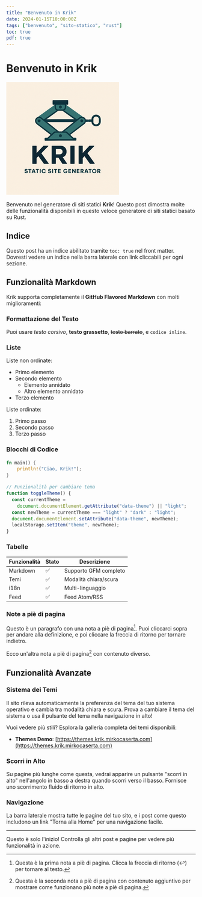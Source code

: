 ```yaml
---
title: "Benvenuto in Krik"
date: 2024-01-15T10:00:00Z
tags: ["benvenuto", "sito-statico", "rust"]
toc: true
pdf: true
---
```


# Benvenuto in Krik

![Krik logo](../images/krik.png)

Benvenuto nel generatore di siti statici **Krik**! Questo post dimostra molte
delle funzionalità disponibili in questo veloce generatore di siti statici
basato su Rust.

## Indice

Questo post ha un indice abilitato tramite `toc: true` nel front matter.
Dovresti vedere un indice nella barra laterale con link cliccabili per ogni
sezione.

## Funzionalità Markdown

Krik supporta completamente il **GitHub Flavored Markdown** con molti
miglioramenti:

### Formattazione del Testo

Puoi usare _testo corsivo_, **testo grassetto**, ~~testo barrato~~, e
`codice inline`.

### Liste

Liste non ordinate:

- Primo elemento
- Secondo elemento
  - Elemento annidato
  - Altro elemento annidato
- Terzo elemento

Liste ordinate:

1. Primo passo
2. Secondo passo
3. Terzo passo

### Blocchi di Codice

```rust
fn main() {
    println!("Ciao, Krik!");
}
```

```javascript
// Funzionalità per cambiare tema
function toggleTheme() {
  const currentTheme =
    document.documentElement.getAttribute("data-theme") || "light";
  const newTheme = currentTheme === "light" ? "dark" : "light";
  document.documentElement.setAttribute("data-theme", newTheme);
  localStorage.setItem("theme", newTheme);
}
```

### Tabelle

| Funzionalità | Stato | Descrizione           |
| ------------ | ----- | --------------------- |
| Markdown     | ✅    | Supporto GFM completo |
| Temi         | ✅    | Modalità chiara/scura |
| i18n         | ✅    | Multi-linguaggio      |
| Feed         | ✅    | Feed Atom/RSS         |

### Note a piè di pagina

Questo è un paragrafo con una nota a piè di pagina[^1]. Puoi cliccarci sopra per
andare alla definizione, e poi cliccare la freccia di ritorno per tornare
indietro.

Ecco un'altra nota a piè di pagina[^seconda] con contenuto diverso.

## Funzionalità Avanzate

### Sistema dei Temi

Il sito rileva automaticamente la preferenza del tema del tuo sistema operativo
e cambia tra modalità chiara e scura. Prova a cambiare il tema del sistema o usa
il pulsante del tema nella navigazione in alto!

Vuoi vedere più stili? Esplora la galleria completa dei temi disponibili:

- **Themes Demo**: [https://themes.krik.mirkocaserta.com](https://themes.krik.mirkocaserta.com)

### Scorri in Alto

Su pagine più lunghe come questa, vedrai apparire un pulsante "scorri in alto"
nell'angolo in basso a destra quando scorri verso il basso. Fornisce uno
scorrimento fluido di ritorno in alto.

### Navigazione

La barra laterale mostra tutte le pagine del tuo sito, e i post come questo
includono un link "Torna alla Home" per una navigazione facile.

---

Questo è solo l'inizio! Controlla gli altri post e pagine per vedere più
funzionalità in azione.

[^1]:
    Questa è la prima nota a piè di pagina. Clicca la freccia di ritorno (↩)
    per tornare al testo.

[^seconda]:
    Questa è la seconda nota a piè di pagina con contenuto aggiuntivo per
    mostrare come funzionano più note a piè di pagina.
